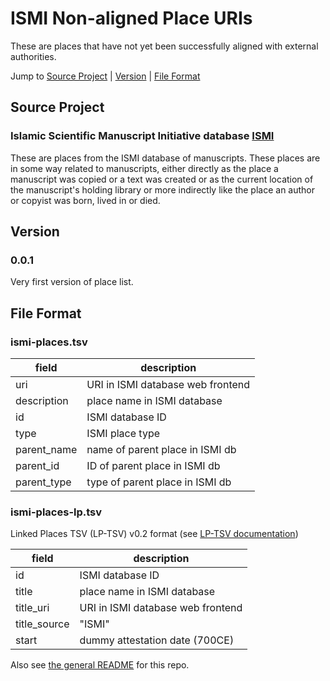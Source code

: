 # ISMI Non-aligned Place URIs
These are places that have not yet been successfully aligned with external authorities. 

Jump to [Source Project](#source-project) | [Version](#version) | [File Format](#file-format)

## Source Project
### Islamic Scientific Manuscript Initiative database [ISMI](https://ismi.mpiwg-berlin.mpg.de)

These are places from the ISMI database of manuscripts. These places are in some way related to manuscripts, either directly as the place a manuscript was copied or a text was created or as the current location of the manuscript's holding library or more indirectly like the place an author or copyist was born, lived in or died.

## Version

### 0.0.1

Very first version of place list.

## File Format

### ismi-places.tsv

| field | description |
| --- | --- |
| uri | URI in ISMI database web frontend |
| description | place name in ISMI database |
| id | ISMI database ID |
| type | ISMI place type |
| parent_name | name of parent place in ISMI db |
| parent_id | ID of parent place in ISMI db |
| parent_type | type of parent place in ISMI db |

### ismi-places-lp.tsv

Linked Places TSV (LP-TSV) v0.2 format (see [LP-TSV documentation](https://github.com/LinkedPasts/linked-places/blob/master/tsv_0.2.md))

| field | description |
| --- | --- |
| id | ISMI database ID |
| title | place name in ISMI database |
| title_uri | URI in ISMI database web frontend |
| title_source | "ISMI" |
| start | dummy attestation date (700CE) |

Also see [the general README](https://github.com/Hist-ME/URIs/blob/master/README.md) for this repo.